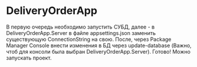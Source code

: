 # DeliveryOrderApp
В первую очередь необходимо запустить СУБД, далее - в DeliveryOrderApp.Server в файле appsettings.json заменить существующую ConnectionString на свою. После, через Package Manager Console внести изменения в БД через update-database (Важно, чтоб для консоли была выбран DeliveryOrderApp.Server). Готово! Можно запускать проект.
